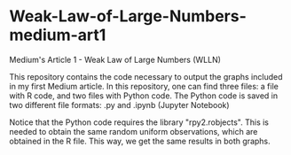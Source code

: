 # Weak-Law-of-Large-Numbers-medium-art1
Medium's Article 1 - Weak Law of Large Numbers (WLLN)

This repository contains the code necessary to output the graphs included in my first Medium article. 
In this repository, one can find three files: a file with R code, and two files with Python code. 
The Python code is saved in two different file formats: .py and .ipynb (Jupyter Notebook)


Notice that the Python code requires the library "rpy2.robjects". This is needed to obtain the 
same random uniform observations, which are obtained in the R file. This way, we get the same results 
in both graphs.
